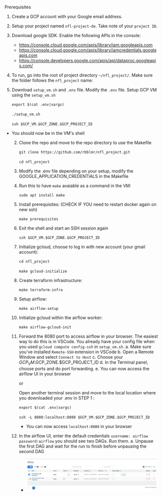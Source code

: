 Prerequisites 
1. Create a GCP account with your Google email address. 

2. Setup your project named `nfl-project-de`. Take note of your `project ID`.

3. Download google SDK. Enable the following APIs in the console:

    - https://console.cloud.google.com/apis/library/iam.googleapis.com
    - https://console.cloud.google.com/apis/library/iamcredentials.googleapis.com
    - https://console.developers.google.com/apis/api/dataproc.googleapis.com/


4. To run, go into the root of project directory `~/nfl_project/`. Make sure the folder follows the `nfl_project` name:

  1. Download `setup_vm.sh` and `.env` file. Modify the `.env` file. Setup GCP VM using the `setup_vm.sh`

      ```
      export $(cat .env|xargs)

      ./setup_vm.sh

      ssh $GCP_VM.$GCP_ZONE.$GCP_PROJECT_ID
      ```

- You should now be in the VM's shell

  2. Clone the repo and move to the repo directory to use the Makefile

      ```
      git clone https://github.com/rbblmr/nfl_project.git

      cd nfl_project
      ```

  3. Modify the .env file depending on your setup, modify the GOOGLE_APPLICATION_CREDENTIALS in the Makefile

  4. Run this to have `make` avaiable as a command in the VM:

      ```
      sudo apt install make
      ```
  
  5. Install prerequisites: (CHECK IF YOU need to restart docker again on new ssh)
    
      ```
      make prerequisites
      ```

  6. Exit the shell and start an SSH session again

      ```
      ssh $GCP_VM.$GCP_ZONE.$GCP_PROJECT_ID
      ```
  
  
  7. Initialize gcloud, choose to log in with new account (your gmail account):

      ```
      cd nfl_project

      make gcloud-initialize
      ```
  
  8. Create terraform infrastructure:

      ```
      make terraform-infra
      ```

  9. Setup airflow:

      ```
      make airflow-setup
      ```

  10. Initialize gcloud within the airflow worker:

      ```
      make airflow-gcloud-init
      ```
  
  12. Forward the 8080 port to access airflow in your browser. The easiest way to do this is in VSCode. You already have your config file when you used `gcloud compute config-ssh` in `setup_vm.sh`.
    a. Make sure you've installed `Remote-SSH` extension in VSCode
    b. Open a Remote Window and select `Connect to Host`
    c. Choose your $GCP_VM.$GCP_ZONE.$GCP_PROJECT_ID
    d. In the Terminal panel, choose ports and do port forwarding.
    e. You can now access the airflow UI in your browser

      or
  
      Open another terminal session and move to the local location where you downloaded your .env in STEP 1 :

      ```
      export $(cat .env|xargs)

      ssh -L 8080:localhost:8080 $GCP_VM.$GCP_ZONE.$GCP_PROJECT_ID
      ```
      - You can now access `localhost:8080` in your browser
  
  13. In the airflow UI, enter the default credentials `username: airflow` `password:airflow` you should see two DAGs. Run them.
    a. Unpause the first DAG and wait for the run to finish before unpausing the second DAG
        - ![](./setup/images/2023-06-01-23-30-50.png)